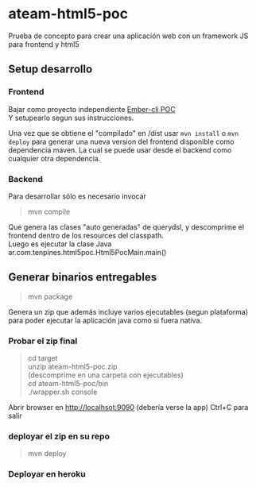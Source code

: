 # ateam-html5-poc

Prueba de concepto para crear una aplicación web con un framework JS para frontend y html5

## Setup desarrollo

### Frontend
Bajar como proyecto independiente [Ember-cli POC](https://github.com/kfgodel/ember-cli-poc)  
Y setupearlo segun sus instrucciones.  

Una vez que se obtiene el "compilado" en /dist usar `mvn install` o `mvn deploy` para generar una nueva version del 
frontend disponible como dependencia maven. La cual se puede usar desde el backend como cualquier otra dependencia.

### Backend
Para desarrollar sólo es necesario invocar
> mvn compile  

Que genera las clases "auto generadas" de querydsl, y descomprime el frontend dentro de los resources del classpath.  
Luego es  ejecutar la clase Java
ar.com.tenpines.html5poc.Html5PocMain.main()

## Generar binarios entregables
> mvn package  

Genera un zip que además incluye varios ejecutables (segun plataforma) para poder ejecutar la aplicación java como
si fuera nativa.

### Probar el zip final
> cd target  
> unzip ateam-html5-poc.zip  
 (descomprime en una carpeta con ejecutables)    
> cd ateam-html5-poc/bin  
> ./wrapper.sh console  

Abrir browser en [http://localhsot:9090](http://localhsot:9090) (debería verse la app)
Ctrl+C para salir


### deployar el zip en su repo
> mvn deploy  

### Deployar en heroku
> 
